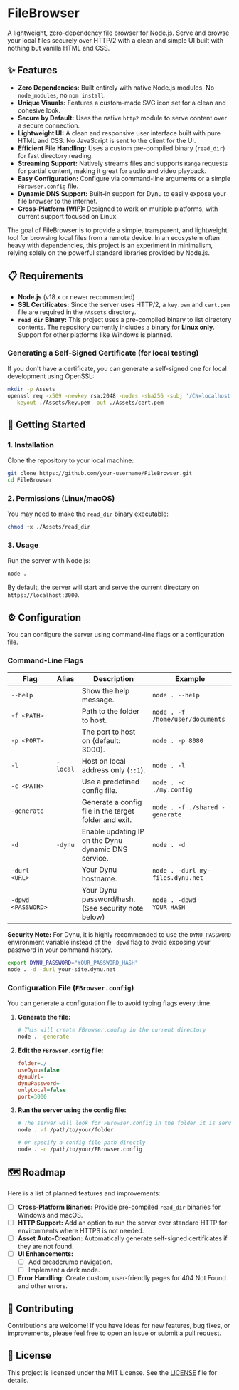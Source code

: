 # FileBrowser

A lightweight, zero-dependency file browser for Node.js. Serve and browse your local files securely over HTTP/2 with a clean and simple UI built with nothing but vanilla HTML and CSS.



## ✨ Features

  * **Zero Dependencies:** Built entirely with native Node.js modules. No `node_modules`, no `npm install`.
  * **Unique Visuals:** Features a custom-made SVG icon set for a clean and cohesive look.
  * **Secure by Default:** Uses the native `http2` module to serve content over a secure connection.
  * **Lightweight UI:** A clean and responsive user interface built with pure HTML and CSS. No JavaScript is sent to the client for the UI.
  * **Efficient File Handling:** Uses a custom pre-compiled binary (`read_dir`) for fast directory reading.
  * **Streaming Support:** Natively streams files and supports `Range` requests for partial content, making it great for audio and video playback.
  * **Easy Configuration:** Configure via command-line arguments or a simple `FBrowser.config` file.
  * **Dynamic DNS Support:** Built-in support for Dynu to easily expose your file browser to the internet.
  * **Cross-Platform (WIP):** Designed to work on multiple platforms, with current support focused on Linux.


The goal of FileBrowser is to provide a simple, transparent, and lightweight tool for browsing local files from a remote device. In an ecosystem often heavy with dependencies, this project is an experiment in minimalism, relying solely on the powerful standard libraries provided by Node.js.

## 📋 Requirements

  * **Node.js** (v18.x or newer recommended)
  * **SSL Certificates:** Since the server uses HTTP/2, a `key.pem` and `cert.pem` file are required in the `/Assets` directory.
  * **`read_dir` Binary:** This project uses a pre-compiled binary to list directory contents. The repository currently includes a binary for **Linux only**. Support for other platforms like Windows is planned.

### Generating a Self-Signed Certificate (for local testing)

If you don't have a certificate, you can generate a self-signed one for local development using OpenSSL:

```bash
mkdir -p Assets
openssl req -x509 -newkey rsa:2048 -nodes -sha256 -subj '/CN=localhost' \
  -keyout ./Assets/key.pem -out ./Assets/cert.pem
```

## 🚀 Getting Started

### 1\. Installation

Clone the repository to your local machine:

```bash
git clone https://github.com/your-username/FileBrowser.git
cd FileBrowser
```

### 2\. Permissions (Linux/macOS)

You may need to make the `read_dir` binary executable:

```bash
chmod +x ./Assets/read_dir
```

### 3\. Usage

Run the server with Node.js:

```bash
node .
```

By default, the server will start and serve the current directory on `https://localhost:3000`.

## ⚙️ Configuration

You can configure the server using command-line flags or a configuration file.

### Command-Line Flags

| Flag              | Alias    | Description                                                     | Example                                   |
| ----------------- | -------- | --------------------------------------------------------------- | ----------------------------------------- |
| `--help`          |          | Show the help message.                                          | `node . --help`                           |
| `-f <PATH>`       |          | Path to the folder to host.                                     | `node . -f /home/user/documents`          |
| `-p <PORT>`       |          | The port to host on (default: 3000).                            | `node . -p 8080`                          |
| `-l`              | `-local` | Host on local address only (`::1`).                             | `node . -l`                               |
| `-c <PATH>`       |          | Use a predefined config file.                                   | `node . -c ./my.config`                   |
| `-generate`       |          | Generate a config file in the target folder and exit.           | `node . -f ./shared -generate`            |
| `-d`              | `-dynu`  | Enable updating IP on the Dynu dynamic DNS service.             | `node . -d`                               |
| `-durl <URL>`     |          | Your Dynu hostname.                                             | `node . -durl my-files.dynu.net`          |
| `-dpwd <PASSWORD>`|          | Your Dynu password/hash. (See security note below)              | `node . -dpwd YOUR_HASH`                  |

**Security Note:** For Dynu, it is highly recommended to use the `DYNU_PASSWORD` environment variable instead of the `-dpwd` flag to avoid exposing your password in your command history.

```bash
export DYNU_PASSWORD="YOUR_PASSWORD_HASH"
node . -d -durl your-site.dynu.net
```

### Configuration File (`FBrowser.config`)

You can generate a configuration file to avoid typing flags every time.

1.  **Generate the file:**
    ```bash
    # This will create FBrowser.config in the current directory
    node . -generate
    ```
2.  **Edit the `FBrowser.config` file:**
    ```ini
    folder=./
    useDynu=false
    dynuUrl=
    dynuPassword=
    onlyLocal=false
    port=3000
    ```
3.  **Run the server using the config file:**
    ```bash
    # The server will look for FBrowser.config in the folder it is serving
    node . -f /path/to/your/folder

    # Or specify a config file path directly
    node . -c /path/to/your/FBrowser.config
    ```

## 🗺️ Roadmap

Here is a list of planned features and improvements:

  * [ ] **Cross-Platform Binaries:** Provide pre-compiled `read_dir` binaries for Windows and macOS.
  * [ ] **HTTP Support:** Add an option to run the server over standard HTTP for environments where HTTPS is not needed.
  * [ ] **Asset Auto-Creation:** Automatically generate self-signed certificates if they are not found.
  * [ ] **UI Enhancements:**
      * [ ] Add breadcrumb navigation.
      * [ ] Implement a dark mode.
  * [ ] **Error Handling:** Create custom, user-friendly pages for 404 Not Found and other errors.

## 🤝 Contributing

Contributions are welcome\! If you have ideas for new features, bug fixes, or improvements, please feel free to open an issue or submit a pull request.

## 📄 License

This project is licensed under the MIT License. See the [LICENSE](https://www.google.com/search?q=LICENSE) file for details.
